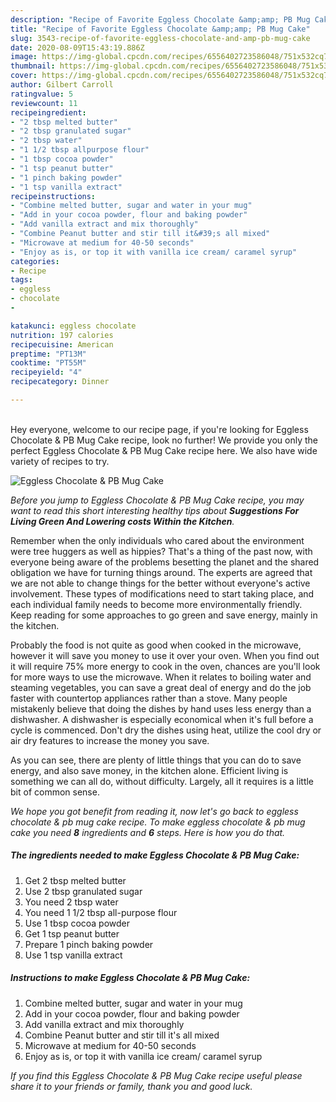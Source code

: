 ```yaml
---
description: "Recipe of Favorite Eggless Chocolate &amp;amp; PB Mug Cake"
title: "Recipe of Favorite Eggless Chocolate &amp;amp; PB Mug Cake"
slug: 3543-recipe-of-favorite-eggless-chocolate-and-amp-pb-mug-cake
date: 2020-08-09T15:43:19.886Z
image: https://img-global.cpcdn.com/recipes/6556402723586048/751x532cq70/eggless-chocolate-pb-mug-cake-recipe-main-photo.jpg
thumbnail: https://img-global.cpcdn.com/recipes/6556402723586048/751x532cq70/eggless-chocolate-pb-mug-cake-recipe-main-photo.jpg
cover: https://img-global.cpcdn.com/recipes/6556402723586048/751x532cq70/eggless-chocolate-pb-mug-cake-recipe-main-photo.jpg
author: Gilbert Carroll
ratingvalue: 5
reviewcount: 11
recipeingredient:
- "2 tbsp melted butter"
- "2 tbsp granulated sugar"
- "2 tbsp water"
- "1 1/2 tbsp allpurpose flour"
- "1 tbsp cocoa powder"
- "1 tsp peanut butter"
- "1 pinch baking powder"
- "1 tsp vanilla extract"
recipeinstructions:
- "Combine melted butter, sugar and water in your mug"
- "Add in your cocoa powder, flour and baking powder"
- "Add vanilla extract and mix thoroughly"
- "Combine Peanut butter and stir till it&#39;s all mixed"
- "Microwave at medium for 40-50 seconds"
- "Enjoy as is, or top it with vanilla ice cream/ caramel syrup"
categories:
- Recipe
tags:
- eggless
- chocolate
- 

katakunci: eggless chocolate  
nutrition: 197 calories
recipecuisine: American
preptime: "PT13M"
cooktime: "PT55M"
recipeyield: "4"
recipecategory: Dinner

---
```

<br>
Hey everyone, welcome to our recipe page, if you're looking for Eggless Chocolate &amp; PB Mug Cake recipe, look no further! We provide you only the perfect Eggless Chocolate &amp; PB Mug Cake recipe here. We also have wide variety of recipes to try.
<br>


![Eggless Chocolate &amp; PB Mug Cake](https://img-global.cpcdn.com/recipes/6556402723586048/751x532cq70/eggless-chocolate-pb-mug-cake-recipe-main-photo.jpg)

<i>Before you jump to Eggless Chocolate &amp; PB Mug Cake recipe, you may want to read this short interesting healthy tips about 
<strong>Suggestions For Living Green And Lowering costs Within the Kitchen</strong>.</i>
</br>

Remember when the only individuals who cared about the environment were tree huggers as well as hippies? That's a thing of the past now, with everyone being aware of the problems besetting the planet and the shared obligation we have for turning things around. The experts are agreed that we are not able to change things for the better without everyone's active involvement. These types of modifications need to start taking place, and each individual family needs to become more environmentally friendly. Keep reading for some approaches to go green and save energy, mainly in the kitchen.

Probably the food is not quite as good when cooked in the microwave, however it will save you money to use it over your oven. When you find out it will require 75% more energy to cook in the oven, chances are you'll look for more ways to use the microwave. When it relates to boiling water and steaming vegetables, you can save a great deal of energy and do the job faster with countertop appliances rather than a stove. Many people mistakenly believe that doing the dishes by hand uses less energy than a dishwasher. A dishwasher is especially economical when it's full before a cycle is commenced. Don't dry the dishes using heat, utilize the cool dry or air dry features to increase the money you save.

As you can see, there are plenty of little things that you can do to save energy, and also save money, in the kitchen alone. Efficient living is something we can all do, without difficulty. Largely, all it requires is a little bit of common sense.


<i>We hope you got benefit from reading it, now let's go back to eggless chocolate &amp; pb mug cake recipe. To make eggless chocolate &amp; pb mug cake you need <strong>8</strong> ingredients and <strong>6</strong> steps. Here is how you do that.
</i>

##### The ingredients needed to make Eggless Chocolate &amp; PB Mug Cake:

1. Get 2 tbsp melted butter
1. Use 2 tbsp granulated sugar
1. You need 2 tbsp water
1. You need 1 1/2 tbsp all-purpose flour
1. Use 1 tbsp cocoa powder
1. Get 1 tsp peanut butter
1. Prepare 1 pinch baking powder
1. Use 1 tsp vanilla extract


##### Instructions to make Eggless Chocolate &amp; PB Mug Cake:

1. Combine melted butter, sugar and water in your mug
1. Add in your cocoa powder, flour and baking powder
1. Add vanilla extract and mix thoroughly
1. Combine Peanut butter and stir till it&#39;s all mixed
1. Microwave at medium for 40-50 seconds
1. Enjoy as is, or top it with vanilla ice cream/ caramel syrup


<i>If you find this Eggless Chocolate &amp; PB Mug Cake recipe useful please share it to your friends or family, thank you and good luck.</i>
